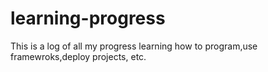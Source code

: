 # learning-progress
 This is a log of all my progress learning how to program,use framewroks,deploy projects, etc.
